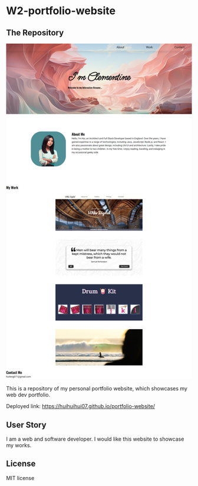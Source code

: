 # W2-portfolio-website

## The Repository


<img alt="portfolio website screenshot" src="./images/Hui-FENG-Web-Developer.png">


This is a repository of my personal portfolio website, which showcases my web dev portfolio.

Deployed link: https://huihuihui07.github.io/portfolio-website/

## User Story

I am a web and software developer. I would like this website to showcase my works.

## License

MIT license
